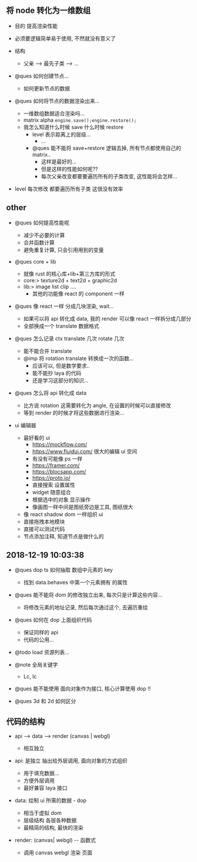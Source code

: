 ## 将 node 转化为一维数组

-   目的 提高渲染性能

-   必须要逻辑简单易于使用, 不然就没有意义了

-   结构

    -   父亲 --> 最先子类 --> ...

-   @ques 如何创建节点...

    -   如何更新节点的数据

-   @ques 如何将节点的数据渲染出来...

    -   一维数组数据适合渲染吗...
    -   matrix alpha `engine.save();engine.restore();`
    -   我怎么知道什么时候 save 什么时候 restore
        -   level 表示距离上的层级...
            -   ...
        -   @ques 能不能将 save+restore 逻辑去掉, 所有节点都使用自己的 matrix..
            -   这样是最好的...
            -   但是这样的性能如何呢??
            -   每次父亲改变都要要遍历所有的子类改变, 这性能将会怎样...

-   level 每次修改 都要遍历所有子类 这很没有效率

## other

-   @ques 如何提高性能呢

    -   减少不必要的计算
    -   合并函数计算
    -   避免重复计算, 只会引用用到的变量

-   @ques core + lib

    -   就像 rust 的核心库+lib+第三方库的形式
    -   core:> texture2d + text2d + graphic2d
    -   lib:> image list clip ....
        -   其他的功能像 react 的 component 一样

-   @ques 像 react 一样 分成几块渲染, wait...

    -   如果可以将 api 转化成 data, 我的 render 可以像 react 一样拆分成几部分
    -   全部换成一个 translate 数据格式

-   @ques 怎么记录 ctx translate 几次 rotate 几次

    -   能不能合并 translate
    -   @imp 将 rotation translate 转换成一次的函数...
        -   应该可以, 但是数学要求..
        -   能不能抄 laya 的代码
        -   还是学习这部分的知识...

-   @ques 怎么将 api 转化成 data

    -   比方说 rotation 这需要转化为 angle, 在设置的时候可以直接修改
    -   等到 render 的时候才将这些数据进行渲染...

-   ui 编辑器
    -   最好看的 ui
        -   https://mockflow.com/
        -   https://www.fluidui.com/ 很大的编辑 ui 空间
        -   有没有可能像 ps 一样
        -   https://framer.com/
        -   https://blocsapp.com/
        -   https://proto.io/
        -   直接搜索 设置属性
        -   widget 随意组合
        -   根据选中的对象 显示操作
        -   像画图一样中间是图纸旁边是工具, 图纸很大
    -   像 react shadow dom 一样组织 ui
    -   直接拖拽本地模块
    -   直接可以测试代码
    -   节点添加注释, 知道节点是做什么的

## 2018-12-19 10:03:38

-   @ques dop ts 如何抽取 数组中元素的 key

    -   找到 data.behaves 中第一个元素拥有 的属性

-   @ques 能不能将 dom 的修改独立出来, 每次只是计算这些内容...

    -   将修改元素的地址记录, 然后每次通过这个, 去遍历重绘

-   @ques 如何在 dop 上面组织代码
    -   保证同样的 api
    -   代码的公用...

*   @todo load 资源列表...

-   @note 全局关键字

    -   Lc, lc

-   @ques 能不能使用 面向对象作为接口, 核心计算使用 dop !!

-   @ques 3d 和 2d 如何区分

## 代码的结构

-   api --> data --> render (canvas | webgl)

    -   相互独立

-   api: 是独立 抽出给外层调用, 面向对象的方式组织

    -   用于填充数据...
    -   方便外层调用
    -   最好兼容 laya 接口

-   data: 绘制 ui 所需的数据 - dop

    -   相当于虚拟 dom
    -   层级结构 各层各种数据
    -   最精简的结构, 最快的渲染

-   render: (canvas| webgl) -- 函数式

    -   调用 canvas webgl 渲染 页面
